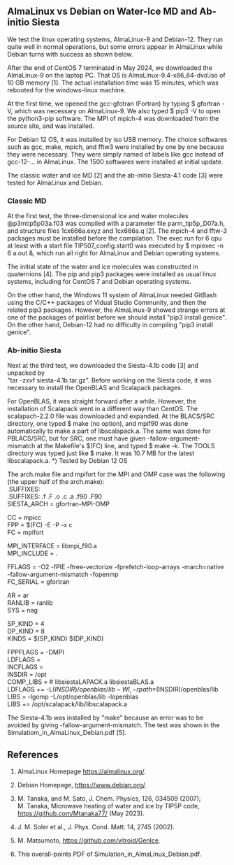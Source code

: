 ## AlmaLinux vs Debian on Water-Ice MD and Ab-initio Siesta ##

We test the linux operating systems, AlmaLinux-9 and Debian-12. 
They run quite well in normal operations, but some errors appear 
in AlmaLinux while Debian turns with success as shown below.

After the end of CentOS 7 terminated in May 2024, we downloaded the
AlmaLinux-9 on the laptop PC. That OS is AlmaLinux-9.4-x86_64-dvd.iso of 10 GB memory [1]. 
The actual installation time was 15 minutes, which was rebooted for the windows-linux machine.

At the first time, we opened the gcc-gfotran (Fortran) by typing $ gfortran -V, 
which was necessary on AlmaLinux-9. We also typed $ pip3 -V to open the python3-pip software.
The MPI of mpich-4 was downloaded from the source site, and was installed.

For Debian 12 OS, it was installed by iso USB memory. The choice softwares such as 
gcc, make, mpich, and fftw3 were installed by one by one because they were necessary. 
They were simply named of labels like gcc instead of gcc-12-... in AlmaLinux.
The 1500 softwares were installed at initial update.

The classic water and ice MD [2] and the ab-initio Siesta-4.1 code [3] were tested
for AlmaLinux and Debian.

### Classic MD ###

At the first test, the three-dimensional ice and water molecules 
@p3mtip5p03a.f03 was compiled with a parameter file parm_tip5p_D07a.h, 
and structure files 1cx666a.exyz and 1cx666a.q [2]. 
The mpich-4 and fftw-3 packages must be installed before the compilation. 
The exec run for 6 cpu at least with a start file TIP507_config.start0 
was executed by $ mpiexec -n 6 a.out &, which run all right for AlmaLinux
and Debian operating systems.

The initial state of the water and ice molecules was constructed in quaternions [4]. 
The pip and pip3 packages were installed as usual linux systems, including for CentOS 7 
and Debian operating systems. 

On the other hand, the Windows 11 system of AlmaLinux needed GitBash using the 
C/C++ packages of Vidual Studio Community, and then the related pip3 packages. 
However, the AlmaLinux-9 showed strange errors at one of the packages of pairlist 
before we should install "pip3 install genice". 
On the other hand, Debian-12 had no difficulty in compiling "pip3 install genice".

### Ab-initio Siesta ###

Next at the third test, we downloaded the Siesta-4.1b code [3] and unpacked by  
"tar -zxvf siesta-4.1b.tar.gz". Before working on the Siesta code, 
it was necessary to install the OpenBLAS and Scalapack packages.

For OpenBLAS, it was straight forward after a while.
However, the installation of Scalapack went in a different way than CentOS.
The scalapach-2.2.0 file was downloaded and expanded. At the BLACS/SRC directory, 
one typed $ make (no option), and mpif90 was done automatically to make 
a part of libscalapack.a. The same was done for PBLACS/SRC, but for SRC, 
one must have given -fallow-argument-mismatch at the Makefile's $(FC) line, and 
typed $ make -k. The TOOLS directory was typed just like $ make. It was 10.7 MB 
for the latest libscalapack.a. *) Tested by Debian 12 OS

The arch.make file and mpifort for the MPI and OMP case was the following 
(the upper half of the arch.make):  
  .SUFFIXES:  
  .SUFFIXES: .f .F .o .c .a .f90 .F90  
  SIESTA_ARCH = gfortran-MPI-OMP  

  CC = mpicc  
  FPP = $(FC) -E -P -x c  
  FC = mpifort  

  MPI_INTERFACE = libmpi_f90.a  
  MPI_INCLUDE = .   

  FFLAGS = -O2 -fPIE -ftree-vectorize -fprefetch-loop-arrays -march=native \
  -fallow-argument-mismatch -fopenmp  
  FC_SERIAL = gfortran  

  AR = ar  
  RANLIB = ranlib  
  SYS = nag  

  SP_KIND = 4  
  DP_KIND = 8  
  KINDS   = $(SP_KIND) $(DP_KIND)   
  
  FPPFLAGS = -DMPI   
  LDFLAGS  =  
  INCFLAGS =  
  INSDIR = /opt  
  COMP_LIBS =     # libsiestaLAPACK.a libsiestaBLAS.a  
  LDFLAGS += -L$(INSDIR)/openblas/lib -Wl,-rpath=$(INSDIR)/openblas/lib  
  LIBS = -lgomp -L/opt/openblas/lib -lopenblas  
  LIBS += /opt/scalapack/lib/libscalapack.a  

The Siesta-4.1b was installed by "make" because an error was to be avoided
by giving -fallow-argument-mismatch. The test was shown in the 
Simulatiom_in_AlmaLinux_Debian.pdf [5].


## References

1. AlmaLinux Homepage https://almalinux.org/.

2. Debian Homepage, https://www.debian.org/.

3. M. Tanaka, and M. Sato, J. Chem. Physics, 126, 034509 (2007);  
   M. Tanaka, Microwave heating of water and ice by TIP5P code,  
   https://github.com/Mtanaka77/ (May 2023).

4. J. M. Soler et al., J. Phys. Cond. Matt. 14, 2745 (2002).

5. M. Matsumoto, https://github.com/vitroid/GenIce.

6. This overall-points PDF of Simulation_in_AlmaLinux_Debian.pdf. 
